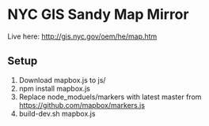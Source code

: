 # NYC GIS Sandy Map Mirror

Live here: http://gis.nyc.gov/oem/he/map.htm

## Setup

1. Download mapbox.js to js/
2. npm install mapbox.js
3. Replace node_moduels/markers with latest master from https://github.com/mapbox/markers.js
4. build-dev.sh mapbox.js
